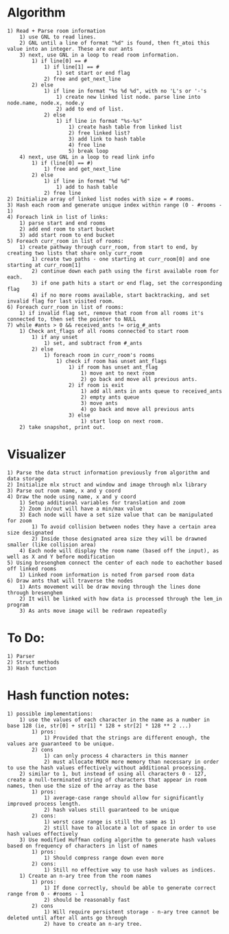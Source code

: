 # Algorithm

    1) Read + Parse room information
        1) use GNL to read lines.
        2) GNL until a line of format "%d" is found, then ft_atoi this value into an integer. These are our ants
        3) next, use GNL in a loop to read room information.
            1) if line[0] == #
                1) if line[1] == #
                    1) set start or end flag
                2) free and get_next_line
            2) else
                1) if line in format "%s %d %d", with no 'L's or '-'s
                    1) create new linked list node. parse line into node.name, node.x, node.y
                    2) add to end of list.
                2) else
                    1) if line in format "%s-%s"
                        1) create hash table from linked list
                        2) free linked list?
                        3) add link to hash table
                        4) free line
                        5) break loop
        4) next, use GNL in a loop to read link info
            1) if (line[0] == #)
                1) free and get_next_line
            2) else
                1) if line in format "%d %d"
                    1) add to hash table
                2) free line
    2) Initialize array of linked list nodes with size = # rooms.
    3) Hash each room and generate unique index within range (0 - #rooms - 1)
    4) Foreach link in list of links:
        1) parse start and end rooms
        2) add end room to start bucket
        3) add start room to end bucket
    5) Foreach curr_room in list of rooms:
        1) create pathway through curr_room, from start to end, by creating two lists that share only curr_room
            1) create two paths - one starting at curr_room[0] and one starting at curr_room[1]
            2) continue down each path using the first available room for each.
            3) if one path hits a start or end flag, set the corresponding flag
            4) if no more rooms available, start backtracking, and set invalid flag for last visited room.
    6) Foreach curr_room in list of rooms:
        1) if invalid flag set, remove that room from all rooms it's connected to, then set the pointer to NULL
    7) while #ants > 0 && received_ants != orig_#_ants
        1) Check ant_flags of all rooms connected to start room
            1) if any unset
                1) set, and subtract from #_ants
            2) else
                1) foreach room in curr_room's rooms
                    1) check if room has unset ant_flags
                        1) if room has unset ant_flag
                            1) move ant to next room
                            2) go back and move all previous ants.
                        2) if room is exit
                            1) add all ants in ants queue to received_ants
                            2) empty ants queue
                            3) move ants
                            4) go back and move all previous ants
                        3) else
                            1) start loop on next room.
        2) take snapshot, print out.

# Visualizer

    1) Parse the data struct information previously from algorithm and data storage
    2) Initialize mlx struct and window and image through mlx library
    3) Parse out room name, x and y coord
    4) Draw the node using name, x and y coord
        1) Setup additional variables for translation and zoom
        2) Zoom in/out will have a min/max value
        3) Each node will have a set size value that can be manipulated for zoom
            1) To avoid collision between nodes they have a certain area size designated
            2) Inside those designated area size they will be drawned smaller (like collision area)
        4) Each node will display the room name (based off the input), as well as X and Y before modification
    5) Using bresenghem connect the center of each node to eachother based off linked rooms
        1) Linked room information is noted from parsed room data
    6) Draw ants that will traverse the nodes
        1) Ants movement will be draw moving through the lines done through bresenghem
        2) It will be linked with how data is processed through the lem_in program
        3) As ants move image will be redrawn repeatedly

# To Do:

    1) Parser
    2) Struct methods
    3) Hash function

# Hash function notes:

    1) possible implementations:
        1) use the values of each character in the name as a number in base 128 (ie, str[0] + str[1] * 128 + str[2] * 128 ** 2 ...)
            1) pros:
                1) Provided that the strings are different enough, the values are guaranteed to be unique.
            2) cons
                1) can only process 4 characters in this manner
                2) must allocate MUCH more memory than necessary in order to use the hash values effectively without additional processing.
        2) similar to 1, but instead of using all characters 0 - 127, create a null-terminated string of characters that appear in room names, then use the size of the array as the base
            1) pros:
                1) average-case range should allow for significantly improved process length.
                2) hash values still guaranteed to be unique
            2) cons:
                1) worst case range is still the same as 1)
                2) still have to allocate a lot of space in order to use hash values effectively
        3) Use modified Huffman coding algorithm to generate hash values based on frequency of characters in list of names
            1) pros:
                1) Should compress range down even more
            2) cons:
                1) Still no effective way to use hash values as indices.
        1) Create an n-ary tree from the room names
            1) pros:
                1) If done correctly, should be able to generate correct range from 0 - #rooms - 1
                2) should be reasonably fast
            2) cons
                1) Will require persistent storage - n-ary tree cannot be deleted until after all ants go through
                2) have to create an n-ary tree.

<!--
    1) start-list
      1) init start-list(curr_room)
      2) foreach prospective_room in curr_room bucket:
        1) if prospective_room->start, return list
        2) if prospective_room not in start-list, add to start-list, change curr_room to new room
      3) if no prospective rooms available, remove last room, backtrack
    2) end-list
      1) init end-list(curr_room)
      2) foreach prospective_room in curr_room bucket:
        1) if prospective_room->end, return list
        2) if prospective_room not in start-list or end-list, add to end-list, change curr_room to new room
      3) if no prospective rooms available, mark last room as -1, remove, backtrack
    -->
